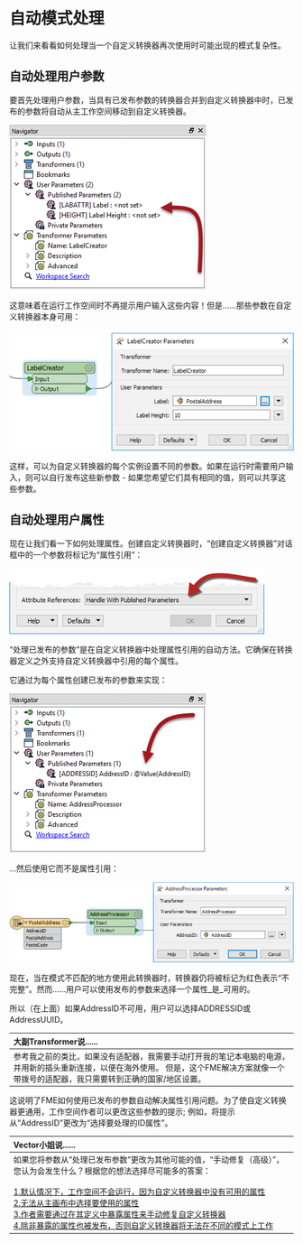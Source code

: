 # 自动模式处理

让我们来看看如何处理当一个自定义转换器再次使用时可能出现的模式复杂性。

## 自动处理用户参数

要首先处理用户参数，当具有已发布参数的转换器合并到自定义转换器中时，已发布的参数将自动从主工作空间移动到自定义转换器。

[![](../../.gitbook/assets/img5.024.customtransformerrepublishedparameter.png)](https://github.com/safesoftware/FMETraining/blob/Desktop-Advanced-2018/DesktopAdvanced5CustomTransformers/Images/Img5.024.CustomTransformerRePublishedParameter.png)

这意味着在运行工作空间时不再提示用户输入这些内容！但是......那些参数在自定义转换器本身可用：

[![](../../.gitbook/assets/img5.025.customtransformerparameterincanvas.png)](https://github.com/safesoftware/FMETraining/blob/Desktop-Advanced-2018/DesktopAdvanced5CustomTransformers/Images/Img5.025.CustomTransformerParameterInCanvas.png)

这样，可以为自定义转换器的每个实例设置不同的参数。如果在运行时需要用户输入，则可以自行发布这些新参数 - 如果您希望它们具有相同的值，则可以共享这些参数。

## 自动处理用户属性

现在让我们看一下如何处理属性。创建自定义转换器时，“创建自定义转换器”对话框中的一个参数将标记为“属性引用”：

[![](../../.gitbook/assets/img5.026.customtransformerhandlewithoption.png)](https://github.com/safesoftware/FMETraining/blob/Desktop-Advanced-2018/DesktopAdvanced5CustomTransformers/Images/Img5.026.CustomTransformerHandleWithOption.png)

“处理已发布的参数”是在自定义转换器中处理属性引用的自动方法。它确保在转换器定义之外支持自定义转换器中引用的每个属性。

它通过为每个属性创建已发布的参数来实现：

[![](../../.gitbook/assets/img5.027.customtransformerattributereferenceparam.png)](https://github.com/safesoftware/FMETraining/blob/Desktop-Advanced-2018/DesktopAdvanced5CustomTransformers/Images/Img5.027.CustomTransformerAttributeReferenceParam.png)

...然后使用它而不是属性引用：

[![](../../.gitbook/assets/img5.028.customtransformerattributereferencecanvas.png)](https://github.com/safesoftware/FMETraining/blob/Desktop-Advanced-2018/DesktopAdvanced5CustomTransformers/Images/Img5.028.CustomTransformerAttributeReferenceCanvas.png)

现在，当在模式不匹配的地方使用此转换器时，转换器仍将被标记为红色表示“不完整”。然而......用户可以使用发布的参数来选择一个属性_是_可用的。

所以（在上面）如果AddressID不可用，用户可以选择ADDRESSID或AddressUUID。

|  大副Transformer说...... |
| :--- |
|  参考我之前的类比，如果没有适配器，我需要手动打开我的笔记本电脑的电源，并用新的插头重新连接，以便在海外使用。 但是，这个FME解决方案就像一个带拨号的适配器，我只需要转到正确的国家/地区设置。 |

这说明了FME如何使用已发布的参数自动解决属性引用问题。为了使自定义转换器更通用，工作空间作者可以更改这些参数的提示; 例如，将提示从“AddressID”更改为“选择要处理的ID属性”。

|  Vector小姐说...... |
| :--- |
|  如果您将参数从“处理已发布参数”更改为其他可能的值，“手动修复（高级）”，您认为会发生什么？根据您的想法选择尽可能多的答案：  <br><br>[1.默认情况下，工作空间不会运行，因为自定义转换器中没有可用的属性](http://52.73.3.37/fmedatastreaming/Manual/QAResponse2017.fmw?chapter=13&question=4&answer=1&DestDataset_TEXTLINE=C%3A%5CFMEOutput%5CQAResponse.html) <br>[2.无法从主画布中选择要使用的属性](http://52.73.3.37/fmedatastreaming/Manual/QAResponse2017.fmw?chapter=13&question=4&answer=2&DestDataset_TEXTLINE=C%3A%5CFMEOutput%5CQAResponse.html) <br>[3.作者需要通过在其定义中暴露属性来手动修复自定义转换器](http://52.73.3.37/fmedatastreaming/Manual/QAResponse2017.fmw?chapter=13&question=4&answer=3&DestDataset_TEXTLINE=C%3A%5CFMEOutput%5CQAResponse.html) <br>[4.除非暴露的属性也被发布，否则自定义转换器将无法在不同的模式上工作](http://52.73.3.37/fmedatastreaming/Manual/QAResponse2017.fmw?chapter=13&question=4&answer=4&DestDataset_TEXTLINE=C%3A%5CFMEOutput%5CQAResponse.html) |

